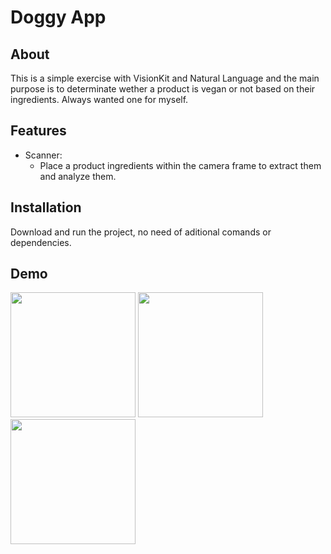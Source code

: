 # Doggy App

## About
This is a simple exercise with VisionKit and Natural Language and the main purpose is to determinate wether a product is vegan or not based on their ingredients. Always wanted one for myself.

## Features
- Scanner:
    - Place a product ingredients within the camera frame to extract them and analyze them.

## Installation
Download and run the project, no need of aditional comands or dependencies.


## Demo
<img width="200" src="https://github.com/ccxdnb/VeScan/assets/54032761/b9956782-a9d4-40f2-8b8f-3fb454a8cab1"> 
<img width="200" src="https://github.com/ccxdnb/VeScan/assets/54032761/d3f93639-9395-44a7-bbdc-065fa50e6f26"> 
<img width="200" src="https://github.com/ccxdnb/VeScan/assets/54032761/8a3ec5fc-578a-4f31-9f19-42e73871820c"> 

